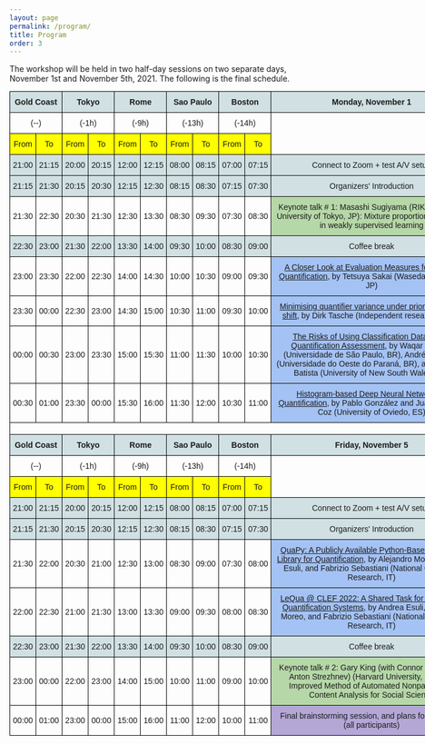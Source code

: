 ```yaml
---
layout: page
permalink: /program/
title: Program
order: 3
---
```


The workshop will be held in two half-day sessions on two separate days, November 1st and November 5th, 2021. The following is the final schedule.


<style type="text/css">
.tg  {border-collapse:collapse;border-spacing:0;margin:0px auto;}
.tg td{border-color:black;border-style:solid;border-width:1px;font-family:Arial, sans-serif;font-size:14px;
  overflow:hidden;padding:10px 5px;word-break:normal;}
.tg th{border-color:black;border-style:solid;border-width:1px;font-family:Arial, sans-serif;font-size:14px;
  font-weight:normal;overflow:hidden;padding:10px 5px;word-break:normal;}
.tg .tg-cly1{text-align:left;vertical-align:middle}
.tg .tg-zmc0{background-color:#D0E0E3;font-weight:bold;text-align:center;vertical-align:middle}
.tg .tg-za92{background-color:#FFF2CC;text-align:center;vertical-align:middle}
.tg .tg-w80k{background-color:#B4A7D6;text-align:center;vertical-align:middle}
.tg .tg-nrix{text-align:center;vertical-align:middle}
.tg .tg-jd6m{background-color:#FF0;text-align:center;vertical-align:middle}
.tg .tg-lqqp{background-color:#D0E0E3;text-align:center;vertical-align:middle}
.tg .tg-pju0{background-color:#B6D7A8;text-align:center;vertical-align:middle}
.tg .tg-duty{background-color:#A4C2F4;text-align:center;vertical-align:middle}
.tg .tg-y0hg{background-color:#ffffff;text-align:left;vertical-align:middle}
</style>
<table class="tg" style="undefined;table-layout: fixed; width: 955px">
<colgroup>
<col style="width: 46px">
<col style="width: 46px">
<col style="width: 46px">
<col style="width: 46px">
<col style="width: 46px">
<col style="width: 46px">
<col style="width: 46px">
<col style="width: 46px">
<col style="width: 46px">
<col style="width: 46px">
<col style="width: 355px">
<col style="width: 140px">
</colgroup>
<thead>
  <tr>
    <th class="tg-zmc0" colspan="2"><span style="font-weight:bold;background-color:#D0E0E3">Gold Coast</span></th>
    <th class="tg-zmc0" colspan="2"><span style="font-weight:bold;background-color:#D0E0E3">Tokyo</span></th>
    <th class="tg-zmc0" colspan="2"><span style="font-weight:bold;background-color:#D0E0E3">Rome</span></th>
    <th class="tg-zmc0" colspan="2"><span style="font-weight:bold;background-color:#D0E0E3">Sao Paulo</span></th>
    <th class="tg-zmc0" colspan="2"><span style="font-weight:bold;background-color:#D0E0E3">Boston</span></th>
    <th class="tg-zmc0"><span style="font-weight:bold;background-color:#D0E0E3">Monday, November 1</span></th>
    <th class="tg-cly1" rowspan="5"></th>
  </tr>
  <tr>
    <th class="tg-nrix" colspan="2"><span style="font-weight:normal">(--)</span></th>
    <th class="tg-nrix" colspan="2">(-1h)</th>
    <th class="tg-nrix" colspan="2">(-9h)</th>
    <th class="tg-nrix" colspan="2">(-13h)</th>
    <th class="tg-nrix" colspan="2">(-14h)</th>
    <th class="tg-cly1" rowspan="2"></th>
  </tr>
  <tr>
    <th class="tg-jd6m"><span style="font-weight:normal;background-color:#FF0">From</span></th>
    <th class="tg-jd6m"><span style="font-weight:normal;background-color:#FF0">To</span></th>
    <th class="tg-jd6m"><span style="font-weight:normal;background-color:#FF0">From</span></th>
    <th class="tg-jd6m"><span style="font-weight:normal;background-color:#FF0">To</span></th>
    <th class="tg-jd6m"><span style="font-weight:normal;background-color:#FF0">From</span></th>
    <th class="tg-jd6m"><span style="font-weight:normal;background-color:#FF0">To</span></th>
    <th class="tg-jd6m"><span style="font-weight:normal;background-color:#FF0">From</span></th>
    <th class="tg-jd6m"><span style="font-weight:normal;background-color:#FF0">To</span></th>
    <th class="tg-jd6m"><span style="font-weight:normal;background-color:#FF0">From</span></th>
    <th class="tg-jd6m"><span style="font-weight:normal;background-color:#FF0">To</span></th>
  </tr>
  <tr>
    <th class="tg-lqqp"><span style="font-weight:normal;background-color:#D0E0E3">21:00</span></th>
    <th class="tg-lqqp"><span style="font-weight:normal;background-color:#D0E0E3">21:15</span></th>
    <th class="tg-lqqp"><span style="font-weight:normal;background-color:#D0E0E3">20:00</span></th>
    <th class="tg-lqqp"><span style="font-weight:normal;background-color:#D0E0E3">20:15</span></th>
    <th class="tg-lqqp"><span style="font-weight:normal;background-color:#D0E0E3">12:00</span></th>
    <th class="tg-lqqp"><span style="font-weight:normal;background-color:#D0E0E3">12:15</span></th>
    <th class="tg-lqqp"><span style="font-weight:normal;background-color:#D0E0E3">08:00</span></th>
    <th class="tg-lqqp"><span style="font-weight:normal;background-color:#D0E0E3">08:15</span></th>
    <th class="tg-lqqp"><span style="font-weight:normal;background-color:#D0E0E3">07:00</span></th>
    <th class="tg-lqqp"><span style="font-weight:normal;background-color:#D0E0E3">07:15</span></th>
    <th class="tg-lqqp"><span style="font-weight:normal;background-color:#D0E0E3">Connect to Zoom + test A/V setup</span></th>
  </tr>
  <tr>
    <th class="tg-lqqp"><span style="font-weight:normal;background-color:#D0E0E3">21:15</span></th>
    <th class="tg-lqqp"><span style="font-weight:normal;background-color:#D0E0E3">21:30</span></th>
    <th class="tg-lqqp"><span style="font-weight:normal;background-color:#D0E0E3">20:15</span></th>
    <th class="tg-lqqp"><span style="font-weight:normal;background-color:#D0E0E3">20:30</span></th>
    <th class="tg-lqqp"><span style="font-weight:normal;background-color:#D0E0E3">12:15</span></th>
    <th class="tg-lqqp"><span style="font-weight:normal;background-color:#D0E0E3">12:30</span></th>
    <th class="tg-lqqp"><span style="font-weight:normal;background-color:#D0E0E3">08:15</span></th>
    <th class="tg-lqqp"><span style="font-weight:normal;background-color:#D0E0E3">08:30</span></th>
    <th class="tg-lqqp"><span style="font-weight:normal;background-color:#D0E0E3">07:15</span></th>
    <th class="tg-lqqp"><span style="font-weight:normal;background-color:#D0E0E3">07:30</span></th>
    <th class="tg-lqqp"><span style="font-weight:normal;background-color:#D0E0E3">Organizers' Introduction</span></th>
  </tr>
</thead>
<tbody>
  <tr>
    <td class="tg-nrix"><span style="font-weight:normal">21:30</span></td>
    <td class="tg-nrix"><span style="font-weight:normal">22:30</span></td>
    <td class="tg-nrix"><span style="font-weight:normal">20:30</span></td>
    <td class="tg-nrix"><span style="font-weight:normal">21:30</span></td>
    <td class="tg-nrix"><span style="font-weight:normal">12:30</span></td>
    <td class="tg-nrix"><span style="font-weight:normal">13:30</span></td>
    <td class="tg-nrix"><span style="font-weight:normal">08:30</span></td>
    <td class="tg-nrix"><span style="font-weight:normal">09:30</span></td>
    <td class="tg-nrix"><span style="font-weight:normal">07:30</span></td>
    <td class="tg-nrix"><span style="font-weight:normal">08:30</span></td>
    <td class="tg-pju0"><span style="font-weight:normal;background-color:#B6D7A8">Keynote talk # 1: Masashi Sugiyama (RIKEN and the University of Tokyo, JP): Mixture proportion estimation in weakly supervised learning</span></td>
    <td class="tg-za92"><span style="font-weight:normal;background-color:#FFF2CC">&lt;-- Chair: Juan Jose del Coz</span></td>
  </tr>
  <tr>
    <td class="tg-lqqp"><span style="font-weight:normal;background-color:#D0E0E3">22:30</span></td>
    <td class="tg-lqqp"><span style="font-weight:normal;background-color:#D0E0E3">23:00</span></td>
    <td class="tg-lqqp"><span style="font-weight:normal;background-color:#D0E0E3">21:30</span></td>
    <td class="tg-lqqp"><span style="font-weight:normal;background-color:#D0E0E3">22:00</span></td>
    <td class="tg-lqqp"><span style="font-weight:normal;background-color:#D0E0E3">13:30</span></td>
    <td class="tg-lqqp"><span style="font-weight:normal;background-color:#D0E0E3">14:00</span></td>
    <td class="tg-lqqp"><span style="font-weight:normal;background-color:#D0E0E3">09:30</span></td>
    <td class="tg-lqqp"><span style="font-weight:normal;background-color:#D0E0E3">10:00</span></td>
    <td class="tg-lqqp"><span style="font-weight:normal;background-color:#D0E0E3">08:30</span></td>
    <td class="tg-lqqp"><span style="font-weight:normal;background-color:#D0E0E3">09:00</span></td>
    <td class="tg-lqqp"><span style="font-weight:normal;background-color:#D0E0E3">Coffee break</span></td>
    <td class="tg-cly1"></td>
  </tr>
  <tr>
    <td class="tg-nrix"><span style="font-weight:normal">23:00</span></td>
    <td class="tg-nrix"><span style="font-weight:normal">23:30</span></td>
    <td class="tg-nrix"><span style="font-weight:normal">22:00</span></td>
    <td class="tg-nrix"><span style="font-weight:normal">22:30</span></td>
    <td class="tg-nrix"><span style="font-weight:normal">14:00</span></td>
    <td class="tg-nrix"><span style="font-weight:normal">14:30</span></td>
    <td class="tg-nrix"><span style="font-weight:normal">10:00</span></td>
    <td class="tg-nrix"><span style="font-weight:normal">10:30</span></td>
    <td class="tg-nrix"><span style="font-weight:normal">09:00</span></td>
    <td class="tg-nrix"><span style="font-weight:normal">09:30</span></td>
    <td class="tg-duty"><span style="font-weight:normal;background-color:#A4C2F4"><a href="https://ceur-ws.org/Vol-3052/paper21.pdf">A Closer Look at Evaluation Measures for Ordinal Quantification</a>, by Tetsuya Sakai (Waseda University, JP)</span></td>
    <td class="tg-za92" rowspan="4">&lt;-- Chair: Alejandro Moreo</td>
  </tr>
  <tr>
    <td class="tg-nrix"><span style="font-weight:normal">23:30</span></td>
    <td class="tg-nrix"><span style="font-weight:normal">00:00</span></td>
    <td class="tg-nrix"><span style="font-weight:normal">22:30</span></td>
    <td class="tg-nrix"><span style="font-weight:normal">23:00</span></td>
    <td class="tg-nrix"><span style="font-weight:normal">14:30</span></td>
    <td class="tg-nrix"><span style="font-weight:normal">15:00</span></td>
    <td class="tg-nrix"><span style="font-weight:normal">10:30</span></td>
    <td class="tg-nrix"><span style="font-weight:normal">11:00</span></td>
    <td class="tg-nrix"><span style="font-weight:normal">09:30</span></td>
    <td class="tg-nrix"><span style="font-weight:normal">10:00</span></td>
    <td class="tg-duty"><span style="font-weight:normal;background-color:#A4C2F4"><a href="https://ceur-ws.org/Vol-3052/paper22.pdf">Minimising quantifier variance under prior probability shift</a>, by Dirk Tasche (Independent researcher, CH)</span></td>
  </tr>
  <tr>
    <td class="tg-nrix"><span style="font-weight:normal">00:00</span></td>
    <td class="tg-nrix"><span style="font-weight:normal">00:30</span></td>
    <td class="tg-nrix"><span style="font-weight:normal">23:00</span></td>
    <td class="tg-nrix"><span style="font-weight:normal">23:30</span></td>
    <td class="tg-nrix"><span style="font-weight:normal">15:00</span></td>
    <td class="tg-nrix"><span style="font-weight:normal">15:30</span></td>
    <td class="tg-nrix"><span style="font-weight:normal">11:00</span></td>
    <td class="tg-nrix"><span style="font-weight:normal">11:30</span></td>
    <td class="tg-nrix"><span style="font-weight:normal">10:00</span></td>
    <td class="tg-nrix"><span style="font-weight:normal">10:30</span></td>
    <td class="tg-duty"><span style="font-weight:normal;background-color:#A4C2F4"><a href="https://ceur-ws.org/Vol-3052/paper23.pdf">The Risks of Using Classification Datasets in Quantification Assessment</a>, by Waqar Hassan (Universidade de São Paulo, BR), André Maletzke (Universidade do Oeste do Paraná, BR), and Gustavo Batista (University of New South Wales, AU)</span></td>
  </tr>
  <tr>
    <td class="tg-nrix"><span style="font-weight:normal">00:30</span></td>
    <td class="tg-nrix"><span style="font-weight:normal">01:00</span></td>
    <td class="tg-nrix"><span style="font-weight:normal">23:30</span></td>
    <td class="tg-nrix"><span style="font-weight:normal">00:00</span></td>
    <td class="tg-nrix"><span style="font-weight:normal">15:30</span></td>
    <td class="tg-nrix"><span style="font-weight:normal">16:00</span></td>
    <td class="tg-nrix"><span style="font-weight:normal">11:30</span></td>
    <td class="tg-nrix"><span style="font-weight:normal">12:00</span></td>
    <td class="tg-nrix"><span style="font-weight:normal">10:30</span></td>
    <td class="tg-nrix"><span style="font-weight:normal">11:00</span></td>
    <td class="tg-duty"><span style="font-weight:normal;background-color:#A4C2F4"><a href="https://ceur-ws.org/Vol-3052/abstract2.pdf">Histogram-based Deep Neural Network for Quantification</a>, by Pablo González and Juan José del Coz (University of Oviedo, ES)</span></td>
  </tr>
  <tr>
    <td class="tg-cly1" colspan="12" rowspan="3"></td>
  </tr>
  <tr>
  </tr>
  <tr>
  </tr>
  <tr>
    <td class="tg-zmc0" colspan="2"><span style="font-weight:bold;background-color:#D0E0E3">Gold Coast</span></td>
    <td class="tg-zmc0" colspan="2"><span style="font-weight:bold;background-color:#D0E0E3">Tokyo</span></td>
    <td class="tg-zmc0" colspan="2"><span style="font-weight:bold;background-color:#D0E0E3">Rome</span></td>
    <td class="tg-zmc0" colspan="2"><span style="font-weight:bold;background-color:#D0E0E3">Sao Paulo</span></td>
    <td class="tg-zmc0" colspan="2"><span style="font-weight:bold;background-color:#D0E0E3">Boston</span></td>
    <td class="tg-zmc0"><span style="font-weight:bold;background-color:#D0E0E3">Friday, November 5</span></td>
    <td class="tg-y0hg" rowspan="5"></td>
  </tr>
  <tr>
    <td class="tg-nrix" colspan="2"><span style="font-weight:normal">(--)</span></td>
    <td class="tg-nrix" colspan="2">(-1h)</td>
    <td class="tg-nrix" colspan="2">(-9h)</td>
    <td class="tg-nrix" colspan="2">(-13h)</td>
    <td class="tg-nrix" colspan="2">(-14h)</td>
    <td class="tg-cly1" rowspan="2"></td>
  </tr>
  <tr>
    <td class="tg-jd6m"><span style="font-weight:normal;background-color:#FF0">From</span></td>
    <td class="tg-jd6m"><span style="font-weight:normal;background-color:#FF0">To</span></td>
    <td class="tg-jd6m"><span style="font-weight:normal;background-color:#FF0">From</span></td>
    <td class="tg-jd6m"><span style="font-weight:normal;background-color:#FF0">To</span></td>
    <td class="tg-jd6m"><span style="font-weight:normal;background-color:#FF0">From</span></td>
    <td class="tg-jd6m"><span style="font-weight:normal;background-color:#FF0">To</span></td>
    <td class="tg-jd6m"><span style="font-weight:normal;background-color:#FF0">From</span></td>
    <td class="tg-jd6m"><span style="font-weight:normal;background-color:#FF0">To</span></td>
    <td class="tg-jd6m"><span style="font-weight:normal;background-color:#FF0">From</span></td>
    <td class="tg-jd6m"><span style="font-weight:normal;background-color:#FF0">To</span></td>
  </tr>
  <tr>
    <td class="tg-lqqp"><span style="font-weight:normal;background-color:#D0E0E3">21:00</span></td>
    <td class="tg-lqqp"><span style="font-weight:normal;background-color:#D0E0E3">21:15</span></td>
    <td class="tg-lqqp"><span style="font-weight:normal;background-color:#D0E0E3">20:00</span></td>
    <td class="tg-lqqp"><span style="font-weight:normal;background-color:#D0E0E3">20:15</span></td>
    <td class="tg-lqqp"><span style="font-weight:normal;background-color:#D0E0E3">12:00</span></td>
    <td class="tg-lqqp"><span style="font-weight:normal;background-color:#D0E0E3">12:15</span></td>
    <td class="tg-lqqp"><span style="font-weight:normal;background-color:#D0E0E3">08:00</span></td>
    <td class="tg-lqqp"><span style="font-weight:normal;background-color:#D0E0E3">08:15</span></td>
    <td class="tg-lqqp"><span style="font-weight:normal;background-color:#D0E0E3">07:00</span></td>
    <td class="tg-lqqp"><span style="font-weight:normal;background-color:#D0E0E3">07:15</span></td>
    <td class="tg-lqqp"><span style="font-weight:normal;background-color:#D0E0E3">Connect to Zoom + test A/V setup</span></td>
  </tr>
  <tr>
    <td class="tg-lqqp"><span style="font-weight:normal;background-color:#D0E0E3">21:15</span></td>
    <td class="tg-lqqp"><span style="font-weight:normal;background-color:#D0E0E3">21:30</span></td>
    <td class="tg-lqqp"><span style="font-weight:normal;background-color:#D0E0E3">20:15</span></td>
    <td class="tg-lqqp"><span style="font-weight:normal;background-color:#D0E0E3">20:30</span></td>
    <td class="tg-lqqp"><span style="font-weight:normal;background-color:#D0E0E3">12:15</span></td>
    <td class="tg-lqqp"><span style="font-weight:normal;background-color:#D0E0E3">12:30</span></td>
    <td class="tg-lqqp"><span style="font-weight:normal;background-color:#D0E0E3">08:15</span></td>
    <td class="tg-lqqp"><span style="font-weight:normal;background-color:#D0E0E3">08:30</span></td>
    <td class="tg-lqqp"><span style="font-weight:normal;background-color:#D0E0E3">07:15</span></td>
    <td class="tg-lqqp"><span style="font-weight:normal;background-color:#D0E0E3">07:30</span></td>
    <td class="tg-lqqp"><span style="font-weight:normal;background-color:#D0E0E3">Organizers' Introduction</span></td>
  </tr>
  <tr>
    <td class="tg-nrix"><span style="font-weight:normal">21:30</span></td>
    <td class="tg-nrix"><span style="font-weight:normal">22:00</span></td>
    <td class="tg-nrix"><span style="font-weight:normal">20:30</span></td>
    <td class="tg-nrix"><span style="font-weight:normal">21:00</span></td>
    <td class="tg-nrix"><span style="font-weight:normal">12:30</span></td>
    <td class="tg-nrix"><span style="font-weight:normal">13:00</span></td>
    <td class="tg-nrix"><span style="font-weight:normal">08:30</span></td>
    <td class="tg-nrix"><span style="font-weight:normal">09:00</span></td>
    <td class="tg-nrix"><span style="font-weight:normal">07:30</span></td>
    <td class="tg-nrix"><span style="font-weight:normal">08:00</span></td>
    <td class="tg-duty"><span style="font-weight:normal;background-color:#A4C2F4"><a href="https://ceur-ws.org/Vol-3052/abstract3.pdf">QuaPy: A Publicly Available Python-Based Software Library for Quantification</a>, by Alejandro Moreo, Andrea Esuli, and Fabrizio Sebastiani (National Council of Research, IT)</span></td>
    <td class="tg-za92" rowspan="2">&lt;-- Chair: Pablo Gonzalez</td>
  </tr>
  <tr>
    <td class="tg-nrix"><span style="font-weight:normal">22:00</span></td>
    <td class="tg-nrix"><span style="font-weight:normal">22:30</span></td>
    <td class="tg-nrix"><span style="font-weight:normal">21:00</span></td>
    <td class="tg-nrix"><span style="font-weight:normal">21:30</span></td>
    <td class="tg-nrix"><span style="font-weight:normal">13:00</span></td>
    <td class="tg-nrix"><span style="font-weight:normal">13:30</span></td>
    <td class="tg-nrix"><span style="font-weight:normal">09:00</span></td>
    <td class="tg-nrix"><span style="font-weight:normal">09:30</span></td>
    <td class="tg-nrix"><span style="font-weight:normal">08:00</span></td>
    <td class="tg-nrix"><span style="font-weight:normal">08:30</span></td>
    <td class="tg-duty"><span style="font-weight:normal;background-color:#A4C2F4"><a href="https://ceur-ws.org/Vol-3052/abstract4.pdf">LeQua @ CLEF 2022: A Shared Task for Evaluating Quantification Systems</a>, by Andrea Esuli, Alejandro Moreo, and Fabrizio Sebastiani (National Council of Research, IT)</span></td>
  </tr>
  <tr>
    <td class="tg-lqqp"><span style="font-weight:normal;background-color:#D0E0E3">22:30</span></td>
    <td class="tg-lqqp"><span style="font-weight:normal;background-color:#D0E0E3">23:00</span></td>
    <td class="tg-lqqp"><span style="font-weight:normal;background-color:#D0E0E3">21:30</span></td>
    <td class="tg-lqqp"><span style="font-weight:normal;background-color:#D0E0E3">22:00</span></td>
    <td class="tg-lqqp"><span style="font-weight:normal;background-color:#D0E0E3">13:30</span></td>
    <td class="tg-lqqp"><span style="font-weight:normal;background-color:#D0E0E3">14:00</span></td>
    <td class="tg-lqqp"><span style="font-weight:normal;background-color:#D0E0E3">09:30</span></td>
    <td class="tg-lqqp"><span style="font-weight:normal;background-color:#D0E0E3">10:00</span></td>
    <td class="tg-lqqp"><span style="font-weight:normal;background-color:#D0E0E3">08:30</span></td>
    <td class="tg-lqqp"><span style="font-weight:normal;background-color:#D0E0E3">09:00</span></td>
    <td class="tg-lqqp"><span style="font-weight:normal;background-color:#D0E0E3">Coffee break</span></td>
    <td class="tg-cly1"></td>
  </tr>
  <tr>
    <td class="tg-nrix"><span style="font-weight:normal">23:00</span></td>
    <td class="tg-nrix"><span style="font-weight:normal">00:00</span></td>
    <td class="tg-nrix"><span style="font-weight:normal">22:00</span></td>
    <td class="tg-nrix"><span style="font-weight:normal">23:00</span></td>
    <td class="tg-nrix"><span style="font-weight:normal">14:00</span></td>
    <td class="tg-nrix"><span style="font-weight:normal">15:00</span></td>
    <td class="tg-nrix"><span style="font-weight:normal">10:00</span></td>
    <td class="tg-nrix"><span style="font-weight:normal">11:00</span></td>
    <td class="tg-nrix"><span style="font-weight:normal">09:00</span></td>
    <td class="tg-nrix"><span style="font-weight:normal">10:00</span></td>
    <td class="tg-pju0"><span style="font-weight:normal;background-color:#B6D7A8">Keynote talk # 2: Gary King (with Connor Jerzak and Anton Strezhnev) (Harvard University, US) : An Improved Method of Automated Nonparametric Content Analysis for Social Science</span></td>
    <td class="tg-za92" rowspan="2">&lt;-- Chair: Fabrizio Sebastiani</td>
  </tr>
  <tr>
    <td class="tg-nrix"><span style="font-weight:normal">00:00</span></td>
    <td class="tg-nrix"><span style="font-weight:normal">01:00</span></td>
    <td class="tg-nrix"><span style="font-weight:normal">23:00</span></td>
    <td class="tg-nrix"><span style="font-weight:normal">00:00</span></td>
    <td class="tg-nrix"><span style="font-weight:normal">15:00</span></td>
    <td class="tg-nrix"><span style="font-weight:normal">16:00</span></td>
    <td class="tg-nrix"><span style="font-weight:normal">11:00</span></td>
    <td class="tg-nrix"><span style="font-weight:normal">12:00</span></td>
    <td class="tg-nrix"><span style="font-weight:normal">10:00</span></td>
    <td class="tg-nrix"><span style="font-weight:normal">11:00</span></td>
    <td class="tg-w80k"><span style="font-weight:normal;background-color:#B4A7D6">Final brainstorming session, and plans for the future (all participants)</span></td>
  </tr>
</tbody>
</table>